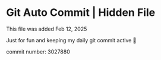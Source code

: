 # Git Auto Commit | Hidden File

This file was added Feb 12, 2025

Just for fun and keeping my daily git commit active 🤪

commit number: 3027880

